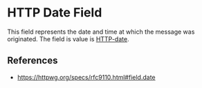 # HTTP Date Field

This field represents the date and time at which the message was originated. The field is value is [HTTP-date](http/format/http-date).

## References

- https://httpwg.org/specs/rfc9110.html#field.date
